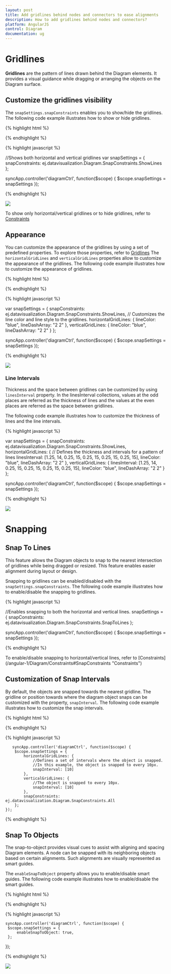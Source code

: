 ```yaml
---
layout: post
title: Add gridlines behind nodes and connectors to ease alignments
description: How to add gridlines behind nodes and connectors?
platform: AngularJS
control: Diagram
documentation: ug
---
```


# Gridlines

**Gridlines** are the pattern of lines drawn behind the Diagram elements. It provides a visual guidance while dragging or arranging the objects on the Diagram surface.

## Customize the gridlines visibility

The `snapSettings.snapConstraints` enables you to show/hide the gridlines. The following code example illustrates how to show or hide gridlines.

{% highlight html %}

<div ng-controller="diagramCtrl">
    <ej-diagram id="diagramCore" e-height="500px" e-width="700px" e-snapsettings="snapSettings">
    </ej-diagram>
</div>

 {% endhighlight %}

{% highlight javascript %}
 
//Shows both horizontal and vertical gridlines
var snapSettings = {
    snapConstraints: ej.datavisualization.Diagram.SnapConstraints.ShowLines
};

syncApp.controller('diagramCtrl', function($scope) {
    $scope.snapSettings = snapSettings
});

{% endhighlight %}

![](/angular-1/Diagram/Gridlines_images/Gridlines_img1.png)

To show only horizontal/vertical gridlines or to hide gridlines, refer to [Constraints](/angular-1/Diagram/Constraints#snapconstraints "Constraints")

## Appearance

You can customize the appearance of the gridlines by using a set of predefined properties. To explore those properties, refer to [Gridlines](/api/js/ejDiagram#snapsettings:horizontalgridlines "Gridlines")
The `horizontalGridLines` and `verticalGridLines` properties allow to customize the appearance of the gridlines. The following code example illustrates how to customize the appearance of gridlines.

{% highlight html %}

<div ng-controller="diagramCtrl">
    <ej-diagram id="diagramCore" e-height="500px" e-width="700px" e-snapsettings-horizontalGridLines="snapSettings.horizontalGridLines" 
	e-snapsettings-verticalGridLines="snapSettings.verticalGridLines" e-snapsettings-snapConstraints="snapSettings.snapConstraints">
    </ej-diagram>
</div>
 
 {% endhighlight %}

 {% highlight javascript %}

var snapSettings = {
    snapConstraints: ej.datavisualization.Diagram.SnapConstraints.ShowLines,
    // Customizes the line color and line style to the gridlines.
    horizontalGridLines: {
        lineColor: "blue",
        lineDashArray: "2 2"
    },
    verticalGridLines: {
        lineColor: "blue",
        lineDashArray: "2 2"
    }
};

syncApp.controller('diagramCtrl', function($scope) {
    $scope.snapSettings = snapSettings
});

{% endhighlight %}

![](/angular-1/Diagram/Gridlines_images/Gridlines_img4.png)

### Line Intervals

Thickness and the space between gridlines can be customized by using `linesInterval` property. In the linesInterval collections, values at the odd places are referred as the thickness of lines and the values at the even places are referred as the space between gridlines.

The following code example illustrates how to customize the thickness of lines and the line intervals.

{% highlight javascript %}

var snapSettings = {
    snapConstraints: ej.datavisualization.Diagram.SnapConstraints.ShowLines,
    horizontalGridLines: {
        // Defines the thickness and intervals for a pattern of lines
        linesInterval: [1.25, 14, 0.25, 15, 0.25, 15, 0.25, 15, 0.25, 15],
        lineColor: "blue",
        lineDashArray: "2 2"
    },
    verticalGridLines: {
        linesInterval: [1.25, 14, 0.25, 15, 0.25, 15, 0.25, 15, 0.25, 15],
        lineColor: "blue",
        lineDashArray: "2 2"
    }
};

syncApp.controller('diagramCtrl', function($scope) {
    $scope.snapSettings = snapSettings
});

{% endhighlight %}

![](/angular-1/Diagram/Gridlines_images/Gridlines_img2.png)

# Snapping

## Snap To Lines

This feature allows the Diagram objects to snap to the nearest intersection of gridlines while being dragged or resized. This feature enables easier alignment during layout or design.

Snapping to gridlines can be enabled/disabled with the `snapSettings.snapConstraints`. The following code example illustrates how to enable/disable the snapping to gridlines.

{% highlight javascript %}

//Enables snapping to both the horizontal and vertical lines.
snapSettings = {
    snapConstraints: ej.datavisualization.Diagram.SnapConstraints.SnapToLines
};

syncApp.controller('diagramCtrl', function($scope) {
    $scope.snapSettings = snapSettings
});

{% endhighlight %}

To enable/disable snapping to horizontal/vertical lines, refer to [Constraints] (/angular-1/Diagram/Constraints#SnapConstraints "Constraints")

## Customization of Snap Intervals

By default, the objects are snapped towards the nearest gridline. The gridline or position towards where the diagram object snaps can be customized with the property, `snapInterval`. The following code example illustrates how to customize the snap intervals.

{% highlight html %}

<div ng-controller="diagramCtrl">
    <ej-diagram id="diagramCore" e-height="500px" e-width="700px" e-snapsettings-horizontalGridLines="snapSettings.horizontalGridLines"
	 e-snapsettings-verticalGridLines="snapSettings.verticalGridLines" e-snapsettings-snapConstraints="snapSettings.snapConstraints">
    </ej-diagram>
</div>
{% endhighlight %}

 {% highlight javascript %}

       syncApp.controller('diagramCtrl', function($scope) {
        $scope.snapSettings = {
            horizontalGridLines: {
                //Defines a set of intervals where the object is snapped.
                //In this example, the object is snapped to every 10px.
                snapInterval: [10]
            },
            verticalGridLines: {
                //The object is snapped to every 10px.
                snapInterval: [10]
            },
            snapConstraints: ej.datavisualization.Diagram.SnapConstraints.All
        };
    });

{% endhighlight %}

## Snap To Objects

The snap-to-object provides visual cues to assist with aligning and spacing Diagram elements. A node can be snapped with its neighboring objects based on certain alignments. Such alignments are visually represented as smart guides.

The `enableSnapToObject` property allows you to enable/disable smart guides. The following code example illustrates how to enable/disable the smart guides.

{% highlight html %}

<div ng-controller="diagramCtrl">
    <ej-diagram id="diagramCore" e-height="500px" e-width="700px" e-snapsettings-enableSnapToObject="snapSettings.enableSnapToObject">
    </ej-diagram>
</div>

 {% endhighlight %}

 {% highlight javascript %}
 
    syncApp.controller('diagramCtrl', function($scope) {
     $scope.snapSettings = {
         enableSnapToObject: true,
     };
 });

{% endhighlight %}

![](/angular-1/Diagram/Gridlines_images/Gridlines_img4.png)